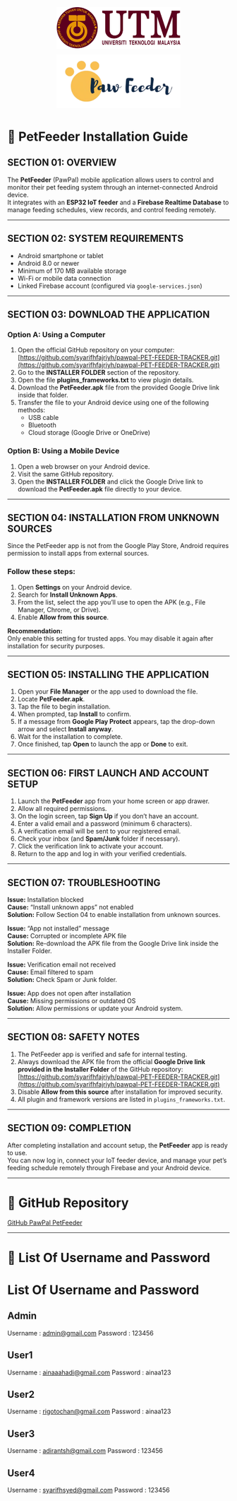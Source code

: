 <p style="text-align:center;">
  <img src="UTMLOGO.png" alt="UTM" style="width:280px; height:auto; margin:5px;">
  <img src="PawpalLogo.png" alt="logopawpal" style="width:280px; height:auto; margin:5px;">
</p>

# 🐾 PetFeeder Installation Guide

## SECTION 01: OVERVIEW
The **PetFeeder** (PawPal) mobile application allows users to control and monitor their pet feeding system through an internet-connected Android device.  
It integrates with an **ESP32 IoT feeder** and a **Firebase Realtime Database** to manage feeding schedules, view records, and control feeding remotely.

---

## SECTION 02: SYSTEM REQUIREMENTS
- Android smartphone or tablet  
- Android 8.0 or newer  
- Minimum of 170 MB available storage  
- Wi-Fi or mobile data connection  
- Linked Firebase account (configured via `google-services.json`)

---

## SECTION 03: DOWNLOAD THE APPLICATION

### Option A: Using a Computer
1. Open the official GitHub repository on your computer:  
   [https://github.com/syarifhfajriyh/pawpal-PET-FEEDER-TRACKER.git](https://github.com/syarifhfajriyh/pawpal-PET-FEEDER-TRACKER.git)
2. Go to the **INSTALLER FOLDER** section of the repository.  
3. Open the file **plugins_frameworks.txt** to view plugin details.  
4. Download the **PetFeeder.apk** file from the provided Google Drive link inside that folder.  
5. Transfer the file to your Android device using one of the following methods:  
   - USB cable  
   - Bluetooth  
   - Cloud storage (Google Drive or OneDrive)

### Option B: Using a Mobile Device
1. Open a web browser on your Android device.  
2. Visit the same GitHub repository.  
3. Open the **INSTALLER FOLDER** and click the Google Drive link to download the **PetFeeder.apk** file directly to your device.

---

## SECTION 04: INSTALLATION FROM UNKNOWN SOURCES
Since the PetFeeder app is not from the Google Play Store, Android requires permission to install apps from external sources.

### Follow these steps:
1. Open **Settings** on your Android device.  
2. Search for **Install Unknown Apps**.  
3. From the list, select the app you’ll use to open the APK (e.g., File Manager, Chrome, or Drive).  
4. Enable **Allow from this source**.

**Recommendation:**  
Only enable this setting for trusted apps. You may disable it again after installation for security purposes.

---

## SECTION 05: INSTALLING THE APPLICATION
1. Open your **File Manager** or the app used to download the file.  
2. Locate **PetFeeder.apk**.  
3. Tap the file to begin installation.  
4. When prompted, tap **Install** to confirm.  
5. If a message from **Google Play Protect** appears, tap the drop-down arrow and select **Install anyway**.  
6. Wait for the installation to complete.  
7. Once finished, tap **Open** to launch the app or **Done** to exit.

---

## SECTION 06: FIRST LAUNCH AND ACCOUNT SETUP
1. Launch the **PetFeeder** app from your home screen or app drawer.  
2. Allow all required permissions.  
3. On the login screen, tap **Sign Up** if you don’t have an account.  
4. Enter a valid email and a password (minimum 6 characters).  
5. A verification email will be sent to your registered email.  
6. Check your inbox (and **Spam/Junk** folder if necessary).  
7. Click the verification link to activate your account.  
8. Return to the app and log in with your verified credentials.

---

## SECTION 07: TROUBLESHOOTING

**Issue:** Installation blocked  
**Cause:** “Install unknown apps” not enabled  
**Solution:** Follow Section 04 to enable installation from unknown sources.

**Issue:** “App not installed” message  
**Cause:** Corrupted or incomplete APK file  
**Solution:** Re-download the APK file from the Google Drive link inside the Installer Folder.

**Issue:** Verification email not received  
**Cause:** Email filtered to spam  
**Solution:** Check Spam or Junk folder.

**Issue:** App does not open after installation  
**Cause:** Missing permissions or outdated OS  
**Solution:** Allow permissions or update your Android system.

---

## SECTION 08: SAFETY NOTES
1. The PetFeeder app is verified and safe for internal testing.  
2. Always download the APK file from the official **Google Drive link provided in the Installer Folder** of the GitHub repository:  
   [https://github.com/syarifhfajriyh/pawpal-PET-FEEDER-TRACKER.git](https://github.com/syarifhfajriyh/pawpal-PET-FEEDER-TRACKER.git)  
3. Disable **Allow from this source** after installation for improved security.  
4. All plugin and framework versions are listed in `plugins_frameworks.txt`.

---

## SECTION 09: COMPLETION
After completing installation and account setup, the **PetFeeder** app is ready to use.  
You can now log in, connect your IoT feeder device, and manage your pet’s feeding schedule remotely through Firebase and your Android device.

---

# 🔗 GitHub Repository
[GitHub PawPal PetFeeder](https://github.com/syarifhfajriyh/pawpal-PET-FEEDER-TRACKER.git)

---

# 👥 List Of Username and Password

# List Of Username and Password 
## Admin 
Username : admin@gmail.com 
Password : 123456 

## User1 
Username : ainaaahadi@gmail.com 
Password : ainaa123 

## User2 
Username : rigotochan@gmail.com 
Password : ainaa123 

## User3 
Username : adirantsh@gmail.com 
Password : 123456 

## User4 
Username : syarifhsyed@gmail.com 
Password : 123456

